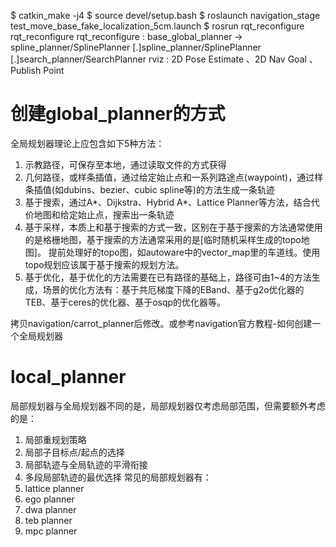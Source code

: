 $ catkin_make -j4
$ source devel/setup.bash
$ roslaunch navigation_stage test_move_base_fake_localization_5cm.launch
$ rosrun rqt_reconfigure rqt_reconfigure
rqt_reconfigure : base_global_planner -> spline_planner/SplinePlanner
[.]spline_planner/SplinePlanner
[.]search_planner/SearchPlanner
rviz : 2D Pose Estimate 、2D Nav Goal 、Publish Point 

# 创建global_planner的方式
全局规划器理论上应包含如下5种方法：
1. 示教路径，可保存至本地，通过读取文件的方式获得
2. 几何路径，或样条插值，通过给定始止点和一系列路途点(waypoint)，通过样条插值(如dubins、bezier、cubic spline等)的方法生成一条轨迹
3. 基于搜索，通过A*、Dijkstra、Hybrid A*、Lattice Planner等方法，结合代价地图和给定始止点，搜索出一条轨迹
4. 基于采样，本质上和基于搜索的方式一致，区别在于基于搜索的方法通常使用的是格栅地图，基于搜索的方法通常采用的是[临时随机采样生成的topo地图]。
   提前处理好的topo图，如autoware中的vector_map里的车道线。使用topo规划应该属于基于搜索的规划方法。
5. 基于优化，基于优化的方法需要在已有路径的基础上，路径可由1~4的方法生成，场景的优化方法有：基于共厄梯度下降的EBand、基于g2o优化器的TEB、基于ceres的优化器、基于osqp的优化器等。
    
拷贝navigation/carrot_planner后修改。或参考navigation官方教程-如何创建一个全局规划器

# local_planner
局部规划器与全局规划器不同的是，局部规划器仅考虑局部范围，但需要额外考虑的是：
1. 局部重规划策略
2. 局部子目标点/起点的选择
3. 局部轨迹与全局轨迹的平滑衔接
4. 多段局部轨迹的最优选择
常见的局部规划器有：
1. lattice planner
2. ego planner
3. dwa planner
4. teb planner
5. mpc planner

